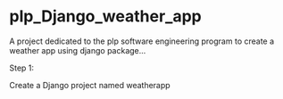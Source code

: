 # plp_Django_weather_app

A project dedicated to the plp software engineering program to create a weather app using django package...

Step 1:

Create a Django project named weatherapp


